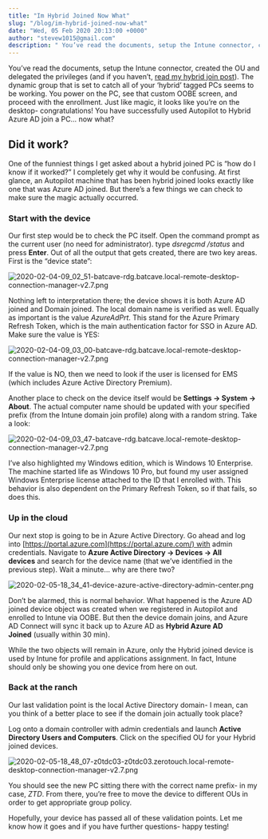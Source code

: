 ```yaml
---
title: "Im Hybrid Joined Now What"
slug: "/blog/im-hybrid-joined-now-what"
date: "Wed, 05 Feb 2020 20:13:00 +0000"
author: "stevew1015@gmail.com"
description: " You’ve read the documents, setup the Intune connector, created the OU and delegated the privileges (and if you haven’t,&nbsp;read my hybrid join post). The dynamic group that is set to catch all of your ‘hybrid’ tagged PCs seems to be working. You power on the PC, see that"
---
```


You’ve read the documents, setup the Intune connector, created the OU and delegated the privileges (and if you haven’t, [read my hybrid join post](https://z0touch.home.blog/2020/01/25/autopilot-for-hybrid-join-a-somewhat-visual-guide/)). The dynamic group that is set to catch all of your ‘hybrid’ tagged PCs seems to be working. You power on the PC, see that custom OOBE screen, and proceed with the enrollment. Just like magic, it looks like you’re on the desktop- congratulations! You have successfully used Autopilot to Hybrid Azure AD join a PC… now what?

Did it work?
------------

One of the funniest things I get asked about a hybrid joined PC is “how do I know if it worked?” I completely get why it would be confusing. At first glance, an Autopilot machine that has been hybrid joined looks exactly like one that was Azure AD joined. But there’s a few things we can check to make sure the magic actually occurred.

### Start with the device

Our first step would be to check the PC itself. Open the command prompt as the current user (no need for administrator). type _dsregcmd /status_ and press **Enter**. Out of all the output that gets created, there are two key areas. First is the “device state”:

![2020-02-04-09_02_51-batcave-rdg.batcave.local-remote-desktop-connection-manager-v2.7.png](https://getrubixsitecms.blob.core.windows.net/public-assets/content/v1/5dd365a31aa1fd743bc30b8e/1581106263582-LT025XDAF8HEEORVDU2U/2020-02-04-09_02_51-batcave-rdg.batcave.local-remote-desktop-connection-manager-v2.7.png)

Nothing left to interpretation there; the device shows it is both Azure AD joined and Domain joined. The local domain name is verified as well. Equally as important is the value _AzureAdPrt_. This stand for the Azure Primary Refresh Token, which is the main authentication factor for SSO in Azure AD. Make sure the value is YES:

![2020-02-04-09_03_00-batcave-rdg.batcave.local-remote-desktop-connection-manager-v2.7.png](https://getrubixsitecms.blob.core.windows.net/public-assets/content/v1/5dd365a31aa1fd743bc30b8e/1581106293921-YY35NY1NBFGFN5MFSQK9/2020-02-04-09_03_00-batcave-rdg.batcave.local-remote-desktop-connection-manager-v2.7.png)

If the value is NO, then we need to look if the user is licensed for EMS (which includes Azure Active Directory Premium).

Another place to check on the device itself would be **Settings -> System -> About**. The actual computer name should be updated with your specified prefix (from the Intune domain join profile) along with a random string. Take a look:

![2020-02-04-09_03_47-batcave-rdg.batcave.local-remote-desktop-connection-manager-v2.7.png](https://getrubixsitecms.blob.core.windows.net/public-assets/content/v1/5dd365a31aa1fd743bc30b8e/1581106308892-4Q25MV46Q2MR9AADL7NV/2020-02-04-09_03_47-batcave-rdg.batcave.local-remote-desktop-connection-manager-v2.7.png)

I’ve also highlighted my Windows edition, which is Windows 10 Enterprise. The machine started life as Windows 10 Pro, but found my user assigned Windows Enterprise license attached to the ID that I enrolled with. This behavior is also dependent on the Primary Refresh Token, so if that fails, so does this.

### Up in the cloud

Our next stop is going to be in Azure Active Directory. Go ahead and log into [https://portal.azure.com](https://portal.azure.com/) with admin credentials. Navigate to **Azure Active Directory -> Devices -> All devices** and search for the device name (that we’ve identified in the previous step). Wait a minute… why are there two?

![2020-02-05-18_34_41-device-azure-active-directory-admin-center.png](https://getrubixsitecms.blob.core.windows.net/public-assets/content/v1/5dd365a31aa1fd743bc30b8e/1581106328666-C4ZQFJ7I7LKNI35JEP7Q/2020-02-05-18_34_41-device-azure-active-directory-admin-center.png)

Don’t be alarmed, this is normal behavior. What happened is the Azure AD joined device object was created when we registered in Autopilot and enrolled to Intune via OOBE. But then the device domain joins, and Azure AD Connect will sync it back up to Azure AD as **Hybrid Azure AD Joined** (usually within 30 min).

While the two objects will remain in Azure, only the Hybrid joined device is used by Intune for profile and applications assignment. In fact, Intune should only be showing you one device from here on out.

### Back at the ranch

Our last validation point is the local Active Directory domain- I mean, can you think of a better place to see if the domain join actually took place?

Log onto a domain controller with admin credentials and launch **Active Directory Users and Computers**. Click on the specified OU for your Hybrid joined devices.

![2020-02-05-18_48_07-z0tdc03-z0tdc03.zerotouch.local-remote-desktop-connection-manager-v2.7.png](https://getrubixsitecms.blob.core.windows.net/public-assets/content/v1/5dd365a31aa1fd743bc30b8e/1581106359797-WHR2DJQTQZEQVW1L1OQW/2020-02-05-18_48_07-z0tdc03-z0tdc03.zerotouch.local-remote-desktop-connection-manager-v2.7.png)

You should see the new PC sitting there with the correct name prefix- in my case, _ZTD_. From there, you’re free to move the device to different OUs in order to get appropriate group policy.

Hopefully, your device has passed all of these validation points. Let me know how it goes and if you have further questions- happy testing!
